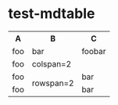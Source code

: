 # test-mdtable

<table>
    <tr>
        <th>A</th>
        <th>B</th>
        <th>C</th>
    </tr>
    <tr>
        <td>foo</td>
        <td>bar</td>
        <td>foobar</td>
    </tr>
    <tr>
        <td>foo</td>
        <td colspan="2">colspan=2</td>
    </tr>
    <tr>
        <td>foo</td>
        <td rowspan="2">rowspan=2</td>
        <td>bar</td>
    </tr>
    <tr>
        <td>foo</td>
        <td>bar</td>
    </tr>
</table>
